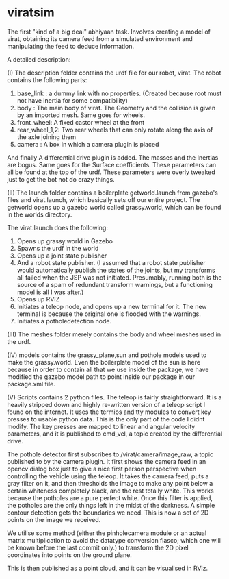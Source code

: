 # viratsim
The first "kind of a big deal" abhiyaan task. Involves creating a model of virat, obtaining its camera feed from a simulated environment
and manipulating the feed to deduce information.

A detailed description:

(I)
The description folder contains the urdf file for our robot, virat. 
The robot contains the following parts:

1) base_link : a dummy link with no properties. (Created because root must not have inertia for some compatibility)
2) body : The main body of virat. The Geometry and the collision is given by an imported mesh. Same goes for wheels.
3) front_wheel: A fixed castor wheel at the front
4) rear_wheel_1,2: Two rear wheels that can only rotate along the axis of the axle joining them
5) camera : A box in which a camera plugin is placed

And finally A differential drive plugin is added.
The masses and the Inertias are bogus. Same goes for the Surface coefficients. These parameters can all be found at the top of the urdf. 
These parameters were overly tweaked just to get the bot not do crazy things.

(II)
The launch folder contains a boilerplate getworld.launch from gazebo's files and virat.launch, which basically sets off our entire project.
The getworld opens up a gazebo world called grassy.world, which can be found in the worlds directory.

The virat.launch does the following:
1) Opens up grassy.world in Gazebo
2) Spawns the urdf in the world
3) Opens up a joint state publisher
4) And a robot state publisher. 
(I assumed that a robot state publisher would automatically publish the states of the joints, but my transforms all failed when the JSP was not initiated.
Presumably, running both is the source of a spam of redundant transform warnings, but a functioning model is all I was after.)
5) Opens up RVIZ 
6) Initiates a teleop node, and opens up a new terminal for it. The new terminal is because the original one is flooded with the warnings.
7) Initiates a potholedetection node.

(III)
The meshes folder merely contains the body and wheel meshes used in the urdf.

(IV)
models contains the grassy_plane,sun and pothole models used to make the grassy.world. 
Even the boilerplate model of the sun is here because in order to contain all that we use inside the package, we have modified the gazebo model path
to point inside our package in our package.xml file.

(V)
Scripts contains 2 python files.
The teleop is fairly straightforward. It is a heavily stripped down and highly re-written version of a teleop script I found on the internet. 
It uses the termios and tty modules to convert key presses to usable python data. This is the only part of the code I didnt modify.
The key presses are mapped to linear and angular velocity parameters, and it is published to cmd_vel, a topic created by the differential drive.

The pothole detector first subscribes to /virat/camera/image_raw, a topic published to by the camera plugin. 
It first shows the camera feed in an opencv dialog box just to give a nice first person perspective when controlling the vehicle using the teleop.
It takes the camera feed, puts a gray filter on it, and then thresholds the image to make any point below a certain whiteness completely black,
and the rest totally white. This works because the potholes are a pure perfect white.
Once this filter is applied, the potholes are the only things left in the midst of the darkness. A simple contour detection gets the boundaries we need.
This is now a set of 2D points on the image we received.

We utilise some method (either the pinholecamera module or an actual matrix multiplication to avoid the datatype conversion fiasco; which one will be known before the last commit only.) to transform the 2D pixel coordinates into points on the ground plane.

This is then published as a point cloud, and it can be visualised in RViz.
